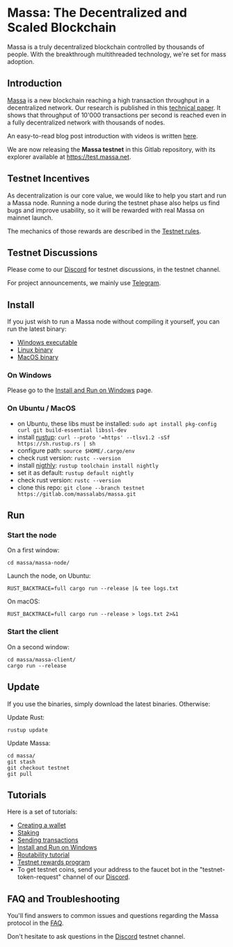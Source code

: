# Massa: The Decentralized and Scaled Blockchain

Massa is a truly decentralized blockchain controlled by thousands of
people. With the breakthrough multithreaded technology, we're set for
mass adoption.

## Introduction

[Massa](https://massa.net) is a new blockchain reaching a high
transaction throughput in a decentralized network. Our research is
published in this [technical paper](https://arxiv.org/pdf/1803.09029).
It shows that throughput of 10'000 transactions per second is reached
even in a fully decentralized network with thousands of nodes.

An easy-to-read blog post introduction with videos is written
[here](https://massa.net/blog/post/0/).

We are now releasing the **Massa testnet** in this Gitlab repository,
with its explorer available at <https://test.massa.net>.

## Testnet Incentives

As decentralization is our core value, we would like to help you start
and run a Massa node. Running a node during the testnet phase also helps
us find bugs and improve usability, so it will be rewarded with real
Massa on mainnet launch.

The mechanics of those rewards are described in the [Testnet
rules](docs/testnet_rules.md).

## Testnet Discussions

Please come to our [Discord](https://discord.com/invite/TnsJQzXkRN) for
testnet discussions, in the testnet channel.

For project announcements, we mainly use
[Telegram](https://t.me/massanetwork).

## Install

If you just wish to run a Massa node without compiling it yourself, you
can run the latest binary:

-   [Windows
    executable](https://gitlab.com/massalabs/massa/-/jobs/artifacts/testnet/download?job=build-windows)
-   [Linux
    binary](https://gitlab.com/massalabs/massa/-/jobs/artifacts/testnet/download?job=build-linux)
-   [MacOS
    binary](https://gitlab.com/massalabs/massa/-/jobs/artifacts/testnet/download?job=build-darwin)

### On Windows

Please go to the [Install and Run on Windows](docs/windows_install.md)
page.

### On Ubuntu / MacOS

-   on Ubuntu, these libs must be installed:
    `sudo apt install pkg-config curl git build-essential libssl-dev`
-   install [rustup](https://www.rust-lang.org/tools/install):
    `curl --proto '=https' --tlsv1.2 -sSf https://sh.rustup.rs | sh`
-   configure path: `source $HOME/.cargo/env`
-   check rust version: `rustc --version`
-   install
    [nigthly](https://doc.rust-lang.org/edition-guide/rust-2018/rustup-for-managing-rust-versions.html):
    `rustup toolchain install nightly`
-   set it as default: `rustup default nightly`
-   check rust version: `rustc --version`
-   clone this repo:
    `git clone --branch testnet https://gitlab.com/massalabs/massa.git`

## Run

### Start the node

On a first window:

    cd massa/massa-node/

Launch the node, on Ubuntu:

    RUST_BACKTRACE=full cargo run --release |& tee logs.txt

On macOS:

    RUST_BACKTRACE=full cargo run --release > logs.txt 2>&1

### Start the client

On a second window:

    cd massa/massa-client/
    cargo run --release

## Update

If you use the binaries, simply download the latest binaries. Otherwise:

Update Rust:

    rustup update

Update Massa:

    cd massa/
    git stash
    git checkout testnet
    git pull

## Tutorials

Here is a set of tutorials:

-   [Creating a wallet](docs/wallet.md)
-   [Staking](docs/staking.md)
-   [Sending transactions](docs/transaction.md)
-   [Install and Run on Windows](docs/windows_install.md)
-   [Routability tutorial](docs/routability.md)
-   [Testnet rewards program](docs/testnet_rules.md)
-   To get testnet coins, send your address to the faucet bot in the
    "testnet-token-request" channel of our
    [Discord](https://discord.com/invite/TnsJQzXkRN).

## FAQ and Troubleshooting

You'll find answers to common issues and questions regarding the Massa
protocol in the [FAQ](docs/faq.md).

Don't hesitate to ask questions in the
[Discord](https://discord.com/invite/TnsJQzXkRN) testnet channel.
